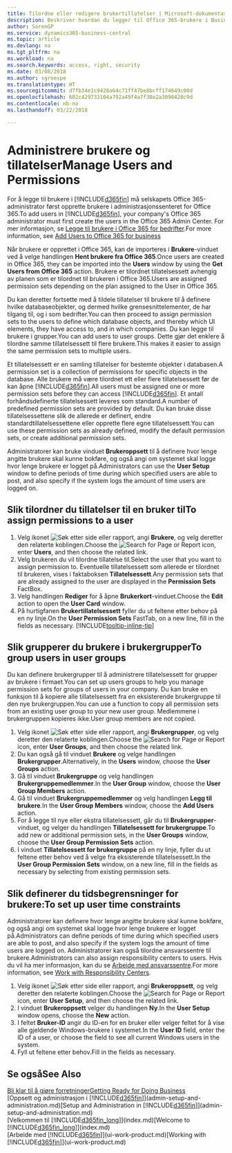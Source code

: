 ```yaml
---
title: Tilordne eller redigere brukertillatelser | Microsoft-dokumentasjon
description: Beskriver hvordan du legger til Office 365-brukere i Business Central og deretter tilordner tillatelser, tilgangsrettigheter og sikkerhetsinnstillinger.
author: SorenGP
ms.service: dynamics365-business-central
ms.topic: article
ms.devlang: na
ms.tgt_pltfrm: na
ms.workload: na
ms.search.keywords: access, right, security
ms.date: 03/08/2018
ms.author: sgroespe
ms.translationtype: HT
ms.sourcegitcommit: d7fb34e1c9428a64c71ff47be8bcff174649c00d
ms.openlocfilehash: 602c429733104a792a49f4a7f38e2a3090420c9d
ms.contentlocale: nb-no
ms.lasthandoff: 03/22/2018

---
```

# <a name="manage-users-and-permissions"></a><span data-ttu-id="4e8ab-103">Administrere brukere og tillatelser</span><span class="sxs-lookup"><span data-stu-id="4e8ab-103">Manage Users and Permissions</span></span>
<span data-ttu-id="4e8ab-104">For å legge til brukere i [!INCLUDE[d365fin](includes/d365fin_md.md)] må selskapets Office 365-administrator først opprette brukere i administrasjonssenteret for Office 365.</span><span class="sxs-lookup"><span data-stu-id="4e8ab-104">To add users in [!INCLUDE[d365fin](includes/d365fin_md.md)], your company's Office 365 administrator must first create the users in the Office 365 Admin Center.</span></span> <span data-ttu-id="4e8ab-105">For mer informasjon, se [Legge til brukere i Office 365 for bedrifter](https://support.office.com/en-us/article/Add-users-to-Office-365-for-business-435ccec3-09dd-4587-9ebd-2f3cad6bc2bc).</span><span class="sxs-lookup"><span data-stu-id="4e8ab-105">For more information, see [Add Users to Office 365 for business](https://support.office.com/en-us/article/Add-users-to-Office-365-for-business-435ccec3-09dd-4587-9ebd-2f3cad6bc2bc)</span></span>

<span data-ttu-id="4e8ab-106">Når brukere er opprettet i Office 365, kan de importeres i **Brukere**-vinduet ved å velge handlingen **Hent brukere fra Office 365**.</span><span class="sxs-lookup"><span data-stu-id="4e8ab-106">Once users are created in Office 365, they can be imported into the **Users** window by using the **Get Users from Office 365** action.</span></span> <span data-ttu-id="4e8ab-107">Brukere er tilordnet tillatelsessett avhengig av planen som er tilordnet til brukeren i Office 365.</span><span class="sxs-lookup"><span data-stu-id="4e8ab-107">Users are assigned permission sets depending on the plan assigned to the User in Office 365.</span></span>

<span data-ttu-id="4e8ab-108">Du kan deretter fortsette med å tildele tillatelser til brukere til å definere hvilke databaseobjekter, og dermed hvilke grensesnittelementer, de har tilgang til, og i som bedrifter.</span><span class="sxs-lookup"><span data-stu-id="4e8ab-108">You can then proceed to assign permission sets to the users to define which database objects, and thereby which UI elements, they have access to, and in which companies.</span></span> <span data-ttu-id="4e8ab-109">Du kan legge til brukere i grupper.</span><span class="sxs-lookup"><span data-stu-id="4e8ab-109">You can add users to user groups.</span></span> <span data-ttu-id="4e8ab-110">Dette gjør det enklere å tilordne samme tillatelsessett til flere brukere.</span><span class="sxs-lookup"><span data-stu-id="4e8ab-110">This makes it easier to assign the same permission sets to multiple users.</span></span>

<span data-ttu-id="4e8ab-111">Et tillatelsessett er en samling tillatelser for bestemte objekter i databasen.</span><span class="sxs-lookup"><span data-stu-id="4e8ab-111">A permission set is a collection of permissions for specific objects in the database.</span></span> <span data-ttu-id="4e8ab-112">Alle brukere må være tilordnet ett eller flere tillatelsessett før de kan åpne [!INCLUDE[d365fin](includes/d365fin_md.md)].</span><span class="sxs-lookup"><span data-stu-id="4e8ab-112">All users must be assigned one or more permission sets before they can access [!INCLUDE[d365fin](includes/d365fin_md.md)].</span></span> <span data-ttu-id="4e8ab-113">Et antall forhåndsdefinerte tillatelsessett leveres som standard.</span><span class="sxs-lookup"><span data-stu-id="4e8ab-113">A number of predefined permission sets are provided by default.</span></span> <span data-ttu-id="4e8ab-114">Du kan bruke disse tillatelsessettene slik de allerede er definert, endre standardtillatelsessettene eller opprette flere egne tillatelsessett.</span><span class="sxs-lookup"><span data-stu-id="4e8ab-114">You can use these permission sets as already defined, modify the default permission sets, or create additional permission sets.</span></span>

<span data-ttu-id="4e8ab-115">Administratorer kan bruke vinduet **Brukeroppsett** til å definere hvor lenge angitte brukere skal kunne bokføre, og også angi om systemet skal logge hvor lenge brukere er logget på.</span><span class="sxs-lookup"><span data-stu-id="4e8ab-115">Administrators can use the **User Setup** window to define periods of time during which specified users are able to post, and also specify if the system logs the amount of time users are logged on.</span></span>

## <a name="to-assign-permissions-to-a-user"></a><span data-ttu-id="4e8ab-116">Slik tilordner du tillatelser til en bruker til</span><span class="sxs-lookup"><span data-stu-id="4e8ab-116">To assign permissions to a user</span></span>
1. <span data-ttu-id="4e8ab-117">Velg ikonet ![Søk etter side eller rapport](media/ui-search/search_small.png "Søk etter side eller rapport"), angi **Brukere**, og velg deretter den relaterte koblingen.</span><span class="sxs-lookup"><span data-stu-id="4e8ab-117">Choose the ![Search for Page or Report](media/ui-search/search_small.png "Search for Page or Report icon") icon, enter **Users**, and then choose the related link.</span></span>
2. <span data-ttu-id="4e8ab-118">Velg brukeren du vil tilordne tillatelse til.</span><span class="sxs-lookup"><span data-stu-id="4e8ab-118">Select the user that you want to assign permission to.</span></span>
<span data-ttu-id="4e8ab-119">Eventuelle tillatelsessett som allerede er tilordnet til brukeren, vises i faktaboksen **Tillatelsessett**.</span><span class="sxs-lookup"><span data-stu-id="4e8ab-119">Any permission sets that are already assigned to the user are displayed in the **Permission Sets** FactBox.</span></span>
3. <span data-ttu-id="4e8ab-120">Velg handlingen **Rediger** for å åpne **Brukerkort**-vinduet.</span><span class="sxs-lookup"><span data-stu-id="4e8ab-120">Choose the **Edit** action to open the **User Card** window.</span></span>
4. <span data-ttu-id="4e8ab-121">På hurtigfanen **Brukertillatelsessett** fyller du ut feltene etter behov på en ny linje.</span><span class="sxs-lookup"><span data-stu-id="4e8ab-121">On the **User Permission Sets** FastTab, on a new line, fill in the fields as necessary.</span></span> [!INCLUDE[tooltip-inline-tip](includes/tooltip-inline-tip_md.md)]

## <a name="to-group-users-in-user-groups"></a><span data-ttu-id="4e8ab-122">Slik grupperer du brukere i brukergrupper</span><span class="sxs-lookup"><span data-stu-id="4e8ab-122">To group users in user groups</span></span>
<span data-ttu-id="4e8ab-123">Du kan definere brukergrupper til å administrere tillatelsessett for grupper av brukere i firmaet.</span><span class="sxs-lookup"><span data-stu-id="4e8ab-123">You can set up users groups to help you manage permission sets for groups of users in your company.</span></span> <span data-ttu-id="4e8ab-124">Du kan bruke en funksjon til å kopiere alle tillatelsessett fra en eksisterende brukergruppe til den nye brukergruppen.</span><span class="sxs-lookup"><span data-stu-id="4e8ab-124">You can use a function to copy all permission sets from an existing user group to your new user group.</span></span> <span data-ttu-id="4e8ab-125">Medlemmene i brukergruppen kopieres ikke.</span><span class="sxs-lookup"><span data-stu-id="4e8ab-125">User group members are not copied.</span></span>

1. <span data-ttu-id="4e8ab-126">Velg ikonet ![Søk etter side eller rapport](media/ui-search/search_small.png "Søk etter side eller rapport"), angi **Brukergrupper**, og velg deretter den relaterte koblingen.</span><span class="sxs-lookup"><span data-stu-id="4e8ab-126">Choose the ![Search for Page or Report](media/ui-search/search_small.png "Search for Page or Report icon") icon, enter **User Groups**, and then choose the related link.</span></span>
2. <span data-ttu-id="4e8ab-127">Du kan også gå til vinduet **Brukere** og velge handlingen **Brukergrupper**.</span><span class="sxs-lookup"><span data-stu-id="4e8ab-127">Alternatively, in the **Users** window, choose the **User Groups** action.</span></span>
3. <span data-ttu-id="4e8ab-128">Gå til vinduet **Brukergruppe** og velg handlingen **Brukergruppemedlemmer**.</span><span class="sxs-lookup"><span data-stu-id="4e8ab-128">In the **User Group** window, choose the **User Group Members** action.</span></span>
6. <span data-ttu-id="4e8ab-129">Gå til vinduet **Brukergruppemedlemmer** og velg handlingen **Legg til brukere**.</span><span class="sxs-lookup"><span data-stu-id="4e8ab-129">In the **User Group Members** window, choose the **Add Users** action.</span></span>
7. <span data-ttu-id="4e8ab-130">For å legge til nye eller ekstra tillatelsessett, går du til **Brukergrupper**-vinduet, og velger du handlingen **Tillatelsessett for brukergruppe**.</span><span class="sxs-lookup"><span data-stu-id="4e8ab-130">To add new or additional permission sets, in the **User Groups** window, choose the **User Group Permission Sets** action.</span></span>
8. <span data-ttu-id="4e8ab-131">I vinduet **Tillatelsessett for brukergruppe** på en ny linje, fyller du ut feltene etter behov ved å velge fra eksisterende tillatelsessett.</span><span class="sxs-lookup"><span data-stu-id="4e8ab-131">In the **User Group Permission Sets** window, on a new line, fill in the fields as necessary by selecting from existing permission sets.</span></span>

## <a name="to-set-up-user-time-constraints"></a><span data-ttu-id="4e8ab-132">Slik definerer du tidsbegrensninger for brukere:</span><span class="sxs-lookup"><span data-stu-id="4e8ab-132">To set up user time constraints</span></span>
<span data-ttu-id="4e8ab-133">Administratorer kan definere hvor lenge angitte brukere skal kunne bokføre, og også angi om systemet skal logge hvor lenge brukere er logget på.</span><span class="sxs-lookup"><span data-stu-id="4e8ab-133">Administrators can define periods of time during which specified users are able to post, and also specify if the system logs the amount of time users are logged on.</span></span> <span data-ttu-id="4e8ab-134">Administratorer kan også tilordne ansvarssentre til brukere.</span><span class="sxs-lookup"><span data-stu-id="4e8ab-134">Administrators can also assign responsibility centers to users.</span></span> <span data-ttu-id="4e8ab-135">Hvis du vil ha mer informasjon, kan du se [Arbeide med ansvarssentre](inventory-responsibility-centers.md).</span><span class="sxs-lookup"><span data-stu-id="4e8ab-135">For more information, see [Work with Responsibility Centers](inventory-responsibility-centers.md).</span></span>

1. <span data-ttu-id="4e8ab-136">Velg ikonet ![Søk etter side eller rapport](media/ui-search/search_small.png "Søk etter side eller rapport"), angi **Brukeroppsett**, og velg deretter den relaterte koblingen.</span><span class="sxs-lookup"><span data-stu-id="4e8ab-136">Choose the ![Search for Page or Report](media/ui-search/search_small.png "Search for Page or Report icon") icon, enter **User Setup**, and then choose the related link.</span></span>
2. <span data-ttu-id="4e8ab-137">I vinduet **Brukeroppsett** velger du handlingen **Ny**.</span><span class="sxs-lookup"><span data-stu-id="4e8ab-137">In the **User Setup** window opens, choose the **New** action.</span></span>
3. <span data-ttu-id="4e8ab-138">I feltet **Bruker-ID** angir du ID-en for en bruker eller velger feltet for å vise alle gjeldende Windows-brukere i systemet.</span><span class="sxs-lookup"><span data-stu-id="4e8ab-138">In the **User ID** field, enter the ID of a user, or choose the field to see all current Windows users in the system.</span></span>
4. <span data-ttu-id="4e8ab-139">Fyll ut feltene etter behov.</span><span class="sxs-lookup"><span data-stu-id="4e8ab-139">Fill in the fields as necessary.</span></span>

## <a name="see-also"></a><span data-ttu-id="4e8ab-140">Se også</span><span class="sxs-lookup"><span data-stu-id="4e8ab-140">See Also</span></span>
[<span data-ttu-id="4e8ab-141">Bli klar til å gjøre forretninger</span><span class="sxs-lookup"><span data-stu-id="4e8ab-141">Getting Ready for Doing Business</span></span>](ui-get-ready-business.md)  
<span data-ttu-id="4e8ab-142">[Oppsett og administrasjon i [!INCLUDE[d365fin](includes/d365fin_md.md)]](admin-setup-and-administration.md)</span><span class="sxs-lookup"><span data-stu-id="4e8ab-142">[Setup and Administration in [!INCLUDE[d365fin](includes/d365fin_md.md)]](admin-setup-and-administration.md)</span></span>  
<span data-ttu-id="4e8ab-143">[Velkommen til [!INCLUDE[d365fin_long](includes/d365fin_long_md.md)]](index.md)</span><span class="sxs-lookup"><span data-stu-id="4e8ab-143">[Welcome to [!INCLUDE[d365fin_long](includes/d365fin_long_md.md)]](index.md)</span></span>  
<span data-ttu-id="4e8ab-144">[Arbeide med [!INCLUDE[d365fin](includes/d365fin_md.md)]](ui-work-product.md)</span><span class="sxs-lookup"><span data-stu-id="4e8ab-144">[Working with [!INCLUDE[d365fin](includes/d365fin_md.md)]](ui-work-product.md)</span></span>  

